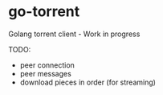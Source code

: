 # go-torrent

Golang torrent client - Work in progress

TODO:
 - peer connection
 - peer messages
 - download pieces in order (for streaming)